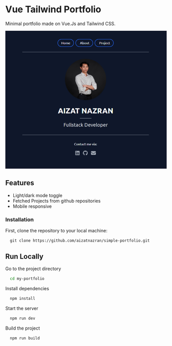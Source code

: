 # Vue Tailwind Portfolio

Minimal portfolio made on Vue.Js and Tailwind CSS.

![Portfolio](portfolio.png)


## Features

- Light/dark mode toggle
- Fetched Projects from github repositories
- Mobile responsive

### Installation

First, clone the repository to your local machine:

```
  git clone https://github.com/aizatnazran/simple-portfolio.git
```

## Run Locally

Go to the project directory

```bash
  cd my-portfolio
```

Install dependencies

```bash
  npm install
```

Start the server

```bash
  npm run dev
```

Build the project

```bash
  npm run build
```


